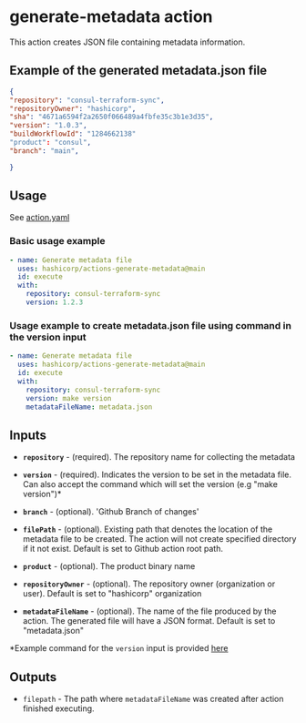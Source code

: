 # generate-metadata action

This action creates JSON file containing metadata information.

## Example of the generated metadata.json file
```json
{
"repository": "consul-terraform-sync",
"repositoryOwner": "hashicorp",
"sha": "4671a6594f2a2650f066489a4fbfe35c3b1e3d35",
"version": "1.0.3",
"buildWorkflowId": "1284662138"
"product": "consul",
"branch": "main",

}
```

## Usage

See [action.yaml](https://github.com/hashicorp/actions-generate-metadata/blob/main/action.yml)

### Basic usage example

```yaml
- name: Generate metadata file
  uses: hashicorp/actions-generate-metadata@main
  id: execute
  with:
    repository: consul-terraform-sync
    version: 1.2.3
```

### Usage example to create metadata.json file using command in the version input
```yaml
- name: Generate metadata file
  uses: hashicorp/actions-generate-metadata@main
  id: execute
  with:
    repository: consul-terraform-sync
    version: make version
    metadataFileName: metadata.json
```

## Inputs

* **`repository`** - (required). The repository name for collecting the metadata
* **`version`** - (required). Indicates the version to be set in the metadata file. Can also accept the command which will set the version (e.g "make version")*

* **`branch`** - (optional). 'Github Branch of changes'
* **`filePath`** - (optional). Existing path that denotes the location of the metadata file to be created. The action will not create specified directory if it not exist. Default is set to Github action root path.
* **`product`** - (optional). The product binary name
* **`repositoryOwner`** - (optional). The repository owner (organization or user). Default is set to "hashicorp" organization
* **`metadataFileName`** - (optional). The name of the file produced by the action. The generated file will have a JSON format. Default is set to "metadata.json"

*Example command for the `version` input is provided [here](https://github.com/hashicorp/actions-generate-metadata#create-metadatajson-file-using-command-in-the-version-input)


## Outputs
* `filepath` - The path where `metadataFileName` was created after action finished executing.
